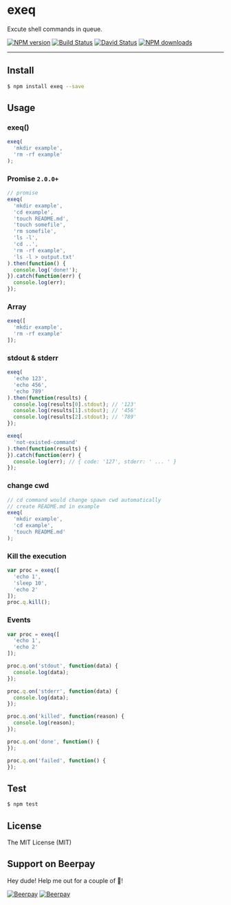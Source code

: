 # exeq

Excute shell commands in queue.

[![NPM version](https://img.shields.io/npm/v/exeq.svg?style=flat)](https://npmjs.org/package/exeq)
[![Build Status](https://img.shields.io/travis/afc163/exeq.svg?style=flat)](https://travis-ci.org/afc163/exeq)
[![David Status](https://img.shields.io/david/afc163/exeq.svg?style=flat)](https://david-dm.org/afc163/exeq)
[![NPM downloads](http://img.shields.io/npm/dm/exeq.svg?style=flat)](https://npmjs.org/package/exeq)

---

## Install

```bash
$ npm install exeq --save
```

## Usage

### exeq()

```js
exeq(
  'mkdir example',
  'rm -rf example'
);
```

### Promise `2.0.0+`

```js
// promise
exeq(
  'mkdir example',
  'cd example',
  'touch README.md',
  'touch somefile',
  'rm somefile',
  'ls -l',
  'cd ..',
  'rm -rf example',
  'ls -l > output.txt'
).then(function() {
  console.log('done!');
}).catch(function(err) {
  console.log(err);
});
```

### Array

```js
exeq([
  'mkdir example',
  'rm -rf example'
]);
```

### stdout & stderr

```js
exeq(
  'echo 123',
  'echo 456',
  'echo 789'
).then(function(results) {
  console.log(results[0].stdout); // '123'
  console.log(results[1].stdout); // '456'
  console.log(results[2].stdout); // '789'
});
```

```js
exeq(
  'not-existed-command'
).then(function(results) {
}).catch(function(err) {
  console.log(err); // { code: '127', stderr: ' ... ' }
});
```

### change cwd

```js
// cd command would change spawn cwd automatically
// create README.md in example
exeq(
  'mkdir example',
  'cd example',
  'touch README.md'
);
```

### Kill the execution

```js
var proc = exeq([
  'echo 1',
  'sleep 10',
  'echo 2'
]);
proc.q.kill();
```

### Events

```js
var proc = exeq([
  'echo 1',
  'echo 2'
]);

proc.q.on('stdout', function(data) {
  console.log(data);
});

proc.q.on('stderr', function(data) {
  console.log(data);
});

proc.q.on('killed', function(reason) {
  console.log(reason);
});

proc.q.on('done', function() {
});

proc.q.on('failed', function() {
});
```

## Test

```bash
$ npm test
```

## License

The MIT License (MIT)

## Support on Beerpay
Hey dude! Help me out for a couple of :beers:!

[![Beerpay](https://beerpay.io/afc163/exeq/badge.svg?style=beer-square)](https://beerpay.io/afc163/exeq)  [![Beerpay](https://beerpay.io/afc163/exeq/make-wish.svg?style=flat-square)](https://beerpay.io/afc163/exeq?focus=wish)
